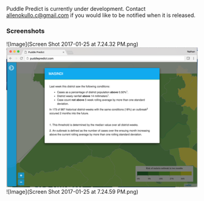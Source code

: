 Puddle Predict is currently under development. Contact allenokullo.c@gmail.com if you would like to be notified when it is released.

### Screenshots

![Image](Screen Shot 2017-01-25 at 7.24.32 PM.png)
![Image](detail.png)
![Image](Screen Shot 2017-01-25 at 7.24.59 PM.png)
